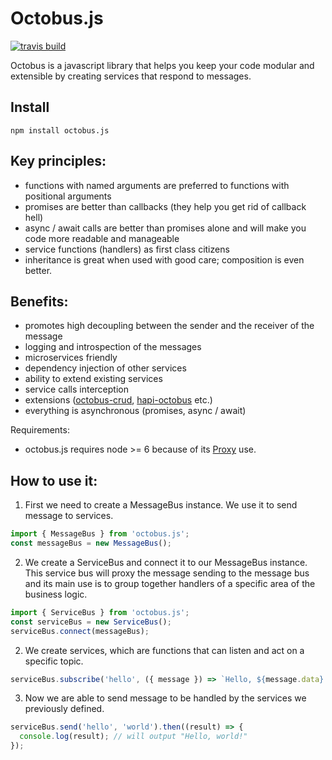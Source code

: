 # Octobus.js

[![travis build](https://img.shields.io/travis/octobusjs/octobus.svg)](https://travis-ci.org/octobusjs/octobus)


Octobus is a javascript library that helps you keep your code modular and extensible by creating services that respond to messages.

## Install

```
npm install octobus.js
```

## Key principles:
- functions with named arguments are preferred to functions with positional arguments
- promises are better than callbacks (they help you get rid of callback hell)
- async / await calls are better than promises alone and will make you code more readable and manageable
- service functions (handlers) as first class citizens
- inheritance is great when used with good care; composition is even better.

## Benefits:
- promotes high decoupling between the sender and the receiver of the message
- logging and introspection of the messages
- microservices friendly
- dependency injection of other services
- ability to extend existing services
- service calls interception
- extensions ([octobus-crud](https://github.com/viczam/octobus-crud), [hapi-octobus](https://github.com/viczam/hapi-octobus) etc.)
- everything is asynchronous (promises, async / await)

Requirements:
- octobus.js requires node >= 6 because of its [Proxy](https://developer.mozilla.org/en-US/docs/Web/JavaScript/Reference/Global_Objects/Proxy) use.

## How to use it:

1) First we need to create a MessageBus instance. We use it to send message to services.

```js
import { MessageBus } from 'octobus.js';
const messageBus = new MessageBus();
```

2) We create a ServiceBus and connect it to our MessageBus instance. This service bus will proxy the message sending to the message bus and its main use is to group together handlers of a specific area of the business logic.

```js
import { ServiceBus } from 'octobus.js';
const serviceBus = new ServiceBus();
serviceBus.connect(messageBus);
```

2) We create services, which are functions that can listen and act on a specific topic.

```js
serviceBus.subscribe('hello', ({ message }) => `Hello, ${message.data}!`);
```

3) Now we are able to send message to be handled by the services we previously defined.

```js
serviceBus.send('hello', 'world').then((result) => {
  console.log(result); // will output "Hello, world!"
});
```
